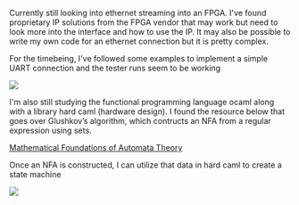 Currently still looking into ethernet streaming into an FPGA.  I've found proprietary IP solutions from the FPGA vendor that may
work but need to look more into the interface and how to use the IP.  It may also be possible to write my own code for an ethernet
connection but it is pretty complex.

For the timebeing, I've followed some examples to implement a simple UART connection and the tester runs seem to be working

<img src="https://bmeridet.github.io/images/uart_code.png">

I'm also still studying the functional programming language ocaml along with a library hard caml (hardware design).  I found the resource
below that goes over Glushkov’s algorithm, which contructs an NFA from a regular expression using sets.

[Mathematical Foundations of Automata Theory](https://www.irif.fr/~jep/PDF/MPRI/MPRI.pdf)

Once an NFA is constructed, I can utilize that data in hard caml to create a state machine

<img src="https://bmeridet.github.io/images/hardcaml.png">
